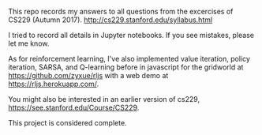 This repo records my answers to all questions from the excercises of CS229
(Autumn 2017). http://cs229.stanford.edu/syllabus.html

I tried to record all details in Jupyter notebooks. If you see mistakes, please
let me know.

As for reinforcement learning, I've also implemented value iteration, policy
iteration, SARSA, and Q-learning  before in javascript for the gridworld at
https://github.com/zyxue/rljs with a web demo at https://rljs.herokuapp.com/.

You might also be interested in an earlier version of cs229,
https://see.stanford.edu/Course/CS229.

This project is considered complete.
